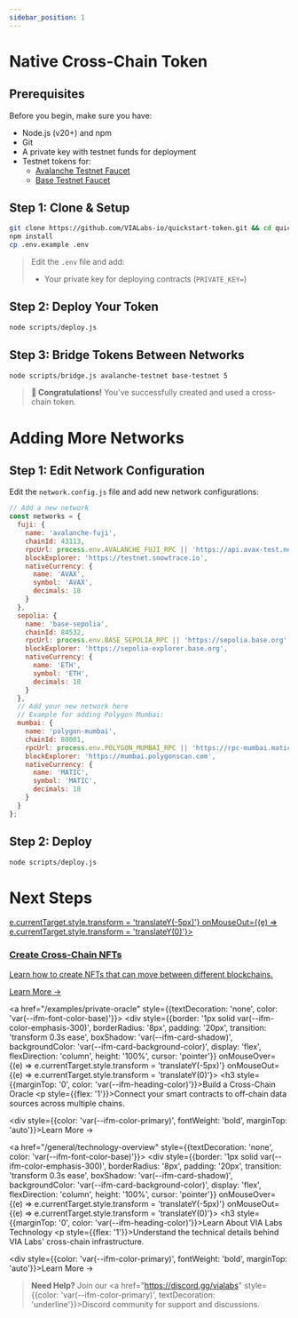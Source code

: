 ```yaml
---
sidebar_position: 1
---
```


# Native Cross-Chain Token

## Prerequisites

Before you begin, make sure you have:

- Node.js (v20+) and npm
- Git
- A private key with testnet funds for deployment
- Testnet tokens for:
  - [Avalanche Testnet Faucet](https://core.app/en/tools/testnet-faucet/?subnet=c&token=c)
  - [Base Testnet Faucet](https://docs.base.org/chain/network-faucets)

## Step 1: Clone & Setup

```bash
git clone https://github.com/VIALabs-io/quickstart-token.git && cd quickstart-token
npm install
cp .env.example .env
```

> Edit the `.env` file and add:
> - Your private key for deploying contracts (`PRIVATE_KEY=`)

## Step 2: Deploy Your Token

```bash
node scripts/deploy.js
```

## Step 3: Bridge Tokens Between Networks

```bash
node scripts/bridge.js avalanche-testnet base-testnet 5
```

> **🎉 Congratulations!** You've successfully created and used a cross-chain token.

# Adding More Networks

## Step 1: Edit Network Configuration

Edit the `network.config.js` file and add new network configurations:

```javascript
// Add a new network
const networks = {
  fuji: {
    name: 'avalanche-fuji',
    chainId: 43113,
    rpcUrl: process.env.AVALANCHE_FUJI_RPC || 'https://api.avax-test.network/ext/bc/C/rpc',
    blockExplorer: 'https://testnet.snowtrace.io',
    nativeCurrency: {
      name: 'AVAX',
      symbol: 'AVAX',
      decimals: 18
    }
  },
  sepolia: {
    name: 'base-sepolia',
    chainId: 84532,
    rpcUrl: process.env.BASE_SEPOLIA_RPC || 'https://sepolia.base.org',
    blockExplorer: 'https://sepolia-explorer.base.org',
    nativeCurrency: {
      name: 'ETH',
      symbol: 'ETH',
      decimals: 18
    }
  },
  // Add your new network here
  // Example for adding Polygon Mumbai:
  mumbai: {
    name: 'polygon-mumbai',
    chainId: 80001,
    rpcUrl: process.env.POLYGON_MUMBAI_RPC || 'https://rpc-mumbai.maticvigil.com',
    blockExplorer: 'https://mumbai.polygonscan.com',
    nativeCurrency: {
      name: 'MATIC',
      symbol: 'MATIC',
      decimals: 18
    }
  }
};
```

## Step 2: Deploy

```bash
node scripts/deploy.js
```

# Next Steps

<div style={{display: 'grid', gridTemplateColumns: 'repeat(auto-fill, minmax(300px, 1fr))', gap: '20px', margin: '30px 0'}}>
  <a href="/examples/crosschain-nft" style={{textDecoration: 'none', color: 'var(--ifm-font-color-base)'}}>
    <div style={{border: '1px solid var(--ifm-color-emphasis-300)', borderRadius: '8px', padding: '20px', transition: 'transform 0.3s ease', boxShadow: 'var(--ifm-card-shadow)', backgroundColor: 'var(--ifm-card-background-color)', display: 'flex', flexDirection: 'column', height: '100%', cursor: 'pointer'}} onMouseOver={(e) => e.currentTarget.style.transform = 'translateY(-5px)'} onMouseOut={(e) => e.currentTarget.style.transform = 'translateY(0)'}>
      <h3 style={{marginTop: '0', color: 'var(--ifm-heading-color)'}}>Create Cross-Chain NFTs</h3>
      <p style={{flex: '1'}}>Learn how to create NFTs that can move between different blockchains.</p>
      <div style={{color: 'var(--ifm-color-primary)', fontWeight: 'bold', marginTop: 'auto'}}>Learn More →</div>
    </div>
  </a>
  
  <a href="/examples/private-oracle" style={{textDecoration: 'none', color: 'var(--ifm-font-color-base)'}}>
    <div style={{border: '1px solid var(--ifm-color-emphasis-300)', borderRadius: '8px', padding: '20px', transition: 'transform 0.3s ease', boxShadow: 'var(--ifm-card-shadow)', backgroundColor: 'var(--ifm-card-background-color)', display: 'flex', flexDirection: 'column', height: '100%', cursor: 'pointer'}} onMouseOver={(e) => e.currentTarget.style.transform = 'translateY(-5px)'} onMouseOut={(e) => e.currentTarget.style.transform = 'translateY(0)'}>
      <h3 style={{marginTop: '0', color: 'var(--ifm-heading-color)'}}>Build a Cross-Chain Oracle</h3>
      <p style={{flex: '1'}}>Connect your smart contracts to off-chain data sources across multiple chains.</p>
      <div style={{color: 'var(--ifm-color-primary)', fontWeight: 'bold', marginTop: 'auto'}}>Learn More →</div>
    </div>
  </a>
  
  <a href="/general/technology-overview" style={{textDecoration: 'none', color: 'var(--ifm-font-color-base)'}}>
    <div style={{border: '1px solid var(--ifm-color-emphasis-300)', borderRadius: '8px', padding: '20px', transition: 'transform 0.3s ease', boxShadow: 'var(--ifm-card-shadow)', backgroundColor: 'var(--ifm-card-background-color)', display: 'flex', flexDirection: 'column', height: '100%', cursor: 'pointer'}} onMouseOver={(e) => e.currentTarget.style.transform = 'translateY(-5px)'} onMouseOut={(e) => e.currentTarget.style.transform = 'translateY(0)'}>
      <h3 style={{marginTop: '0', color: 'var(--ifm-heading-color)'}}>Learn About VIA Labs Technology</h3>
      <p style={{flex: '1'}}>Understand the technical details behind VIA Labs' cross-chain infrastructure.</p>
      <div style={{color: 'var(--ifm-color-primary)', fontWeight: 'bold', marginTop: 'auto'}}>Learn More →</div>
    </div>
  </a>
</div>

> **Need Help?** Join our <a href="https://discord.gg/vialabs" style={{color: 'var(--ifm-color-primary)', textDecoration: 'underline'}}>Discord community</a> for support and discussions.
